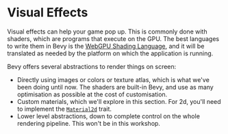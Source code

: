 # Visual Effects

Visual effects can help your game pop up. This is commonly done with shaders, which are programs that execute on the GPU. The best languages to write them in Bevy is the [WebGPU Shading Language](https://www.w3.org/TR/WGSL/), and it will be translated as needed by the platform on which the application is running.

Bevy offers several abstractions to render things on screen:
* Directly using images or colors or texture atlas, which is what we've been doing until now. The shaders are built-in Bevy, and use as many optimisation as possible at the cost of customisation.
* Custom materials, which we'll explore in this section. For 2d, you'll need to implement the [`Material2d`](https://docs.rs/bevy/0.15.0-rc.2/bevy/sprite/trait.Material2d.html) trait.
* Lower level abstractions, down to complete control on the whole rendering pipeline. This won't be in this workshop.

